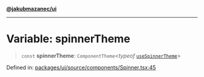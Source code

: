 [**@jakubmazanec/ui**](../README.md)

---

# Variable: spinnerTheme

> `const` **spinnerTheme**: `ComponentTheme`\<_typeof_
> [`useSpinnerTheme`](../functions/useSpinnerTheme.md)\>

Defined in:
[packages/ui/source/components/Spinner.tsx:45](https://github.com/jakubmazanec/tools/blob/412167e80a7675933e43d5220a19d05130301e2d/packages/ui/source/components/Spinner.tsx#L45)
